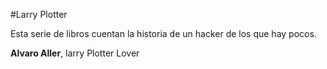 #Larry Plotter

Esta serie de libros cuentan la historia de un hacker de los que hay pocos.

**Alvaro Aller**, larry Plotter Lover
